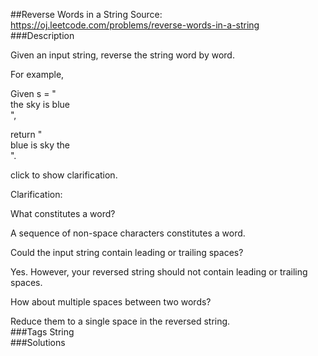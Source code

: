 ##Reverse Words in a String
Source: https://oj.leetcode.com/problems/reverse-words-in-a-string  
###Description

                

Given an input string, reverse the string word by word.
  


  

For example,  

Given s = "  
the sky is blue  
",  

return "  
blue is sky the  
".
  


  
click to show clarification.  


  
Clarification:  


  

  

  
What constitutes a word?  

A sequence of non-space characters constitutes a word.  

  
Could the input string contain leading or trailing spaces?  

Yes. However, your reversed string should not contain leading or trailing spaces.  

  
How about multiple spaces between two words?  

Reduce them to a single space in the reversed string.  
###Tags
String  
###Solutions